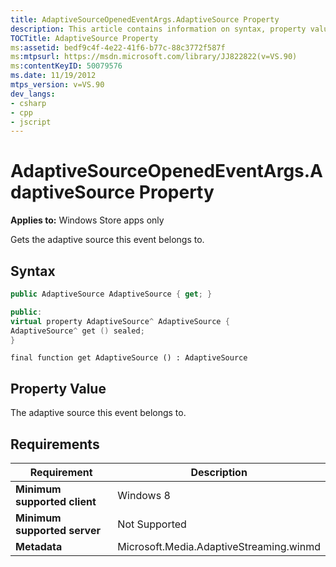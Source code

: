 ```yaml
---
title: AdaptiveSourceOpenedEventArgs.AdaptiveSource Property
description: This article contains information on syntax, property value, and requirements for the AdaptiveSourceOpenedEventArgs.AdaptiveSource property.
TOCTitle: AdaptiveSource Property
ms:assetid: bedf9c4f-4e22-41f6-b77c-88c3772f587f
ms:mtpsurl: https://msdn.microsoft.com/library/JJ822822(v=VS.90)
ms:contentKeyID: 50079576
ms.date: 11/19/2012
mtps_version: v=VS.90
dev_langs:
- csharp
- cpp
- jscript
---
```


# AdaptiveSourceOpenedEventArgs.AdaptiveSource Property

**Applies to:** Windows Store apps only

Gets the adaptive source this event belongs to.

## Syntax

```csharp
public AdaptiveSource AdaptiveSource { get; }
```

```cpp
public:
virtual property AdaptiveSource^ AdaptiveSource {
AdaptiveSource^ get () sealed;
}
```

```jscript
final function get AdaptiveSource () : AdaptiveSource
```

## Property Value

The adaptive source this event belongs to.

## Requirements

|Requirement|Description|
|--- |--- |
|**Minimum supported client**|Windows 8|
|**Minimum supported server**|Not Supported|
|**Metadata**|Microsoft.Media.AdaptiveStreaming.winmd|
